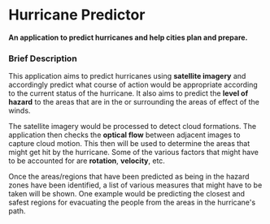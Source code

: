 Hurricane Predictor
=====================

**An application to predict hurricanes and help cities plan and prepare.**

### Brief Description

This application aims to predict hurricanes using **satellite imagery** and accordingly predict what course of action would be appropriate
according to the current status of the hurricane. It also aims to predict the **level of hazard** to the areas that are in the or surrounding the
areas of effect of the winds.

The satellite imagery would be processed to detect cloud formations. The application then checks the **optical flow** between adjacent images
to capture cloud motion. This then will be used to determine the areas that might get hit by the hurricane. Some of the various factors that might
have to be accounted for are **rotation**, **velocity**, etc.

Once the areas/regions that have been predicted as being in the hazard zones have been identified, a list of various measures that might have
to be taken will be shown. One example would be predicting the closest and safest regions for evacuating the people from the areas in the hurricane's
path.
